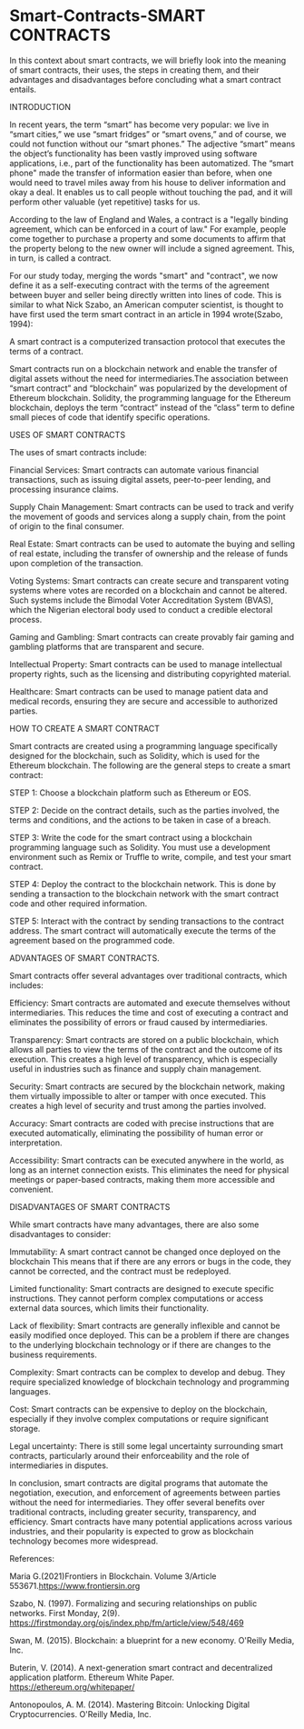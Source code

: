 # Smart-Contracts-SMART CONTRACTS 

In this context about smart contracts, we will briefly look into the meaning of smart contracts, their uses, the steps in creating them, and their advantages and disadvantages before concluding what a smart contract entails.

INTRODUCTION 

In recent years, the term “smart” has become very popular: we live in “smart cities,” we use “smart fridges” or “smart ovens,” and of course, we could not function without our “smart phones.” The adjective “smart” means the object’s functionality has been vastly improved using software applications, i.e., part of the functionality has been automatized. The “smart phone" made the transfer of information easier than before, when one would need to travel miles away from his house to deliver information and okay a deal. It enables us to call people without touching the pad, and it will perform other valuable (yet repetitive) tasks for us. 

According to the law of England and Wales, a contract is a "legally binding agreement, which can be enforced in a court of law." For example, people come together to purchase a property and some documents to affirm that the property belong to the new owner will include a signed agreement. This, in turn, is called a contract. 

For our study today, merging the words "smart" and "contract", we now define it as a self-executing contract with the terms of the agreement between buyer and seller being directly written into lines of code. This is similar to what Nick Szabo, an American computer scientist, is thought to have first used the term smart contract in an article in 1994 wrote(Szabo, 1994):

A smart contract is a computerized transaction protocol that executes the terms of a contract. 

Smart contracts run on a blockchain network and enable the transfer of digital assets without the need for intermediaries.The association between “smart contract” and “blockchain” was popularized by the development of Ethereum blockchain. Solidity, the programming language for the Ethereum blockchain, deploys the term “contract” instead of the “class” term to define small pieces of code that identify specific operations.

USES OF SMART CONTRACTS

The uses of smart contracts include:

Financial Services: Smart contracts can automate various financial transactions, such as issuing digital assets, peer-to-peer lending, and processing insurance claims.

Supply Chain Management: Smart contracts can be used to track and verify the movement of goods and services along a supply chain, from the point of origin to the final consumer.

Real Estate: Smart contracts can be used to automate the buying and selling of real estate, including the transfer of ownership and the release of funds upon completion of the transaction.

Voting Systems: Smart contracts can create secure and transparent voting systems where votes are recorded on a blockchain and cannot be altered. Such systems include the Bimodal Voter Accreditation System (BVAS), which the Nigerian electoral body used to conduct a credible electoral process.

Gaming and Gambling: Smart contracts can create provably fair gaming and gambling platforms that are transparent and secure.

Intellectual Property: Smart contracts can be used to manage intellectual property rights, such as the licensing and distributing copyrighted material.

Healthcare: Smart contracts can be used to manage patient data and medical records, ensuring they are secure and accessible to authorized parties.

  HOW TO CREATE A SMART CONTRACT 

Smart contracts are created using a programming language specifically designed for the blockchain, such as Solidity, which is used for the Ethereum blockchain. The following are the general steps to create a smart contract:

STEP 1: Choose a blockchain platform such as  Ethereum or EOS.

STEP 2: Decide on the contract details, such as the parties involved, the terms and conditions, and the actions to be taken in case of a breach.

STEP 3: Write the code for the smart contract using a blockchain programming language such as Solidity. You must use a development environment such as Remix or Truffle to write, compile, and test your smart contract.

STEP 4: Deploy the contract to the blockchain network. This is done by sending a transaction to the blockchain network with the smart contract code and other required information.

STEP 5: Interact with the contract by sending transactions to the contract address. The smart contract will automatically execute the terms of the agreement based on the programmed code.

ADVANTAGES OF SMART CONTRACTS.

Smart contracts offer several advantages over traditional contracts, which includes:

Efficiency: Smart contracts are automated and execute themselves without intermediaries. This reduces the time and cost of executing a contract and eliminates the possibility of errors or fraud caused by intermediaries.

Transparency: Smart contracts are stored on a public blockchain, which allows all parties to view the terms of the contract and the outcome of its execution. This creates a high level of transparency, which is especially useful in industries such as finance and supply chain management.

Security: Smart contracts are secured by the blockchain network, making them virtually impossible to alter or tamper with once executed. This creates a high level of security and trust among the parties involved.

Accuracy: Smart contracts are coded with precise instructions that are executed automatically, eliminating the possibility of human error or interpretation.

Accessibility: Smart contracts can be executed anywhere in the world, as long as an internet connection exists. This eliminates the need for physical meetings or paper-based contracts, making them more accessible and convenient.

DISADVANTAGES OF SMART CONTRACTS 

While smart contracts have many advantages, there are also some disadvantages to consider:

Immutability: A smart contract cannot be changed once deployed on the blockchain This means that if there are any errors or bugs in the code, they cannot be corrected, and the contract must be redeployed.

Limited functionality: Smart contracts are designed to execute specific instructions. They cannot perform complex computations or access external data sources, which limits their functionality.

Lack of flexibility: Smart contracts are generally inflexible and cannot be easily modified once deployed. This can be a problem if there are changes to the underlying blockchain technology or if there are changes to the business requirements.

Complexity: Smart contracts can be complex to develop and debug. They require specialized knowledge of blockchain technology and programming languages.

Cost: Smart contracts can be expensive to deploy on the blockchain, especially if they involve complex computations or require significant storage.

Legal uncertainty: There is still some legal uncertainty surrounding smart contracts, particularly around their enforceability and the role of intermediaries in disputes.

In conclusion, smart contracts are digital programs that automate the negotiation, execution, and enforcement of agreements between parties without the need for intermediaries. They offer several benefits over traditional contracts, including greater security, transparency, and efficiency. Smart contracts have many potential applications across various industries, and their popularity is expected to grow as blockchain technology becomes more widespread.

References:

Maria G.(2021)Frontiers in Blockchain. Volume 3/Article 553671.https://www.frontiersin.org

Szabo, N. (1997). Formalizing and securing relationships on public networks. First Monday, 2(9). https://firstmonday.org/ojs/index.php/fm/article/view/548/469

Swan, M. (2015). Blockchain: a blueprint for a new economy. O'Reilly Media, Inc.

Buterin, V. (2014). A next-generation smart contract and decentralized application platform. Ethereum White Paper. https://ethereum.org/whitepaper/

Antonopoulos, A. M. (2014). Mastering Bitcoin: Unlocking Digital Cryptocurrencies. O'Reilly Media, Inc.
